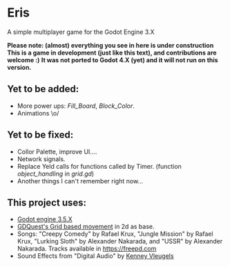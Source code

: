 # Eris
A simple multiplayer game for the Godot Engine 3.X

**Please note: (almost) everything you see in here is under construction**  
**This is a game in development (just like this text), and contributions are welcome :)**
**It was not ported to Godot 4.X (yet) and it will not run on this version.**


## Yet to be added:
* More power ups: *Fill_Board*, *Block_Color*.
* Animations \o/


## Yet to be fixed:
* Collor Palette, improve UI....
* Network signals.
* Replace Yeld calls for functions called by Timer. (function *object_handling* in *grid.gd*)
* Another things I can't remember right now...


## This project uses:
* [Godot engine 3.5.X](https://godotengine.org/download/3.x/)
* [GDQuest's Grid based movement](https://github.com/GDQuest/godot-demos) in 2d as base.
* Songs: "Creepy Comedy" by  Rafael Krux, "Jungle Mission" by  Rafael Krux, "Lurking Sloth" by Alexander Nakarada, and "USSR" by Alexander Nakarada. Tracks available in <https://freepd.com>
* Sound Effects from "Digital Audio" by  [Kenney Vleugels](https://kenney.nl/assets/digital-audio)
